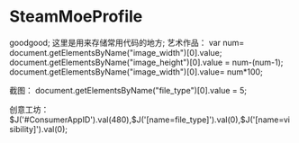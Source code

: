 # SteamMoeProfile
goodgood;
这里是用来存储常用代码的地方;
艺术作品：
var num= document.getElementsByName("image_width")[0].value;
document.getElementsByName("image_height")[0].value = num-(num-1);
document.getElementsByName("image_width")[0].value= num*100;

截图：
document.getElementsByName("file_type")[0].value = 5;

创意工坊：
$J('#ConsumerAppID').val(480),$J('[name=file_type]').val(0),$J('[name=visibility]').val(0);
